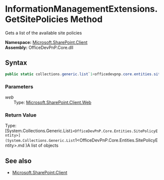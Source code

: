 # InformationManagementExtensions.GetSitePolicies Method  
Gets a list of the available site policies  

**Namespace:** [Microsoft.SharePoint.Client](Microsoft.SharePoint.Client.md)  
**Assembly:** OfficeDevPnP.Core.dll  
## Syntax
```C#
public static collections.generic.list`1<officedevpnp.core.entities.sitepolicyentity> GetSitePolicies(Web web)
```
### Parameters
*web*  
&emsp;&emsp;Type: [Microsoft.SharePoint.Client.Web](Microsoft.SharePoint.Client.Web.md) 
&emsp;&emsp;  
  
### Return Value
Type: [System.Collections.Generic.List`1<OfficeDevPnP.Core.Entities.SitePolicyEntity>](System.Collections.Generic.List`1<OfficeDevPnP.Core.Entities.SitePolicyEntity>.md 
)A list of  objects

## See also
- [Microsoft.SharePoint.Client](Microsoft.SharePoint.Client.md)
